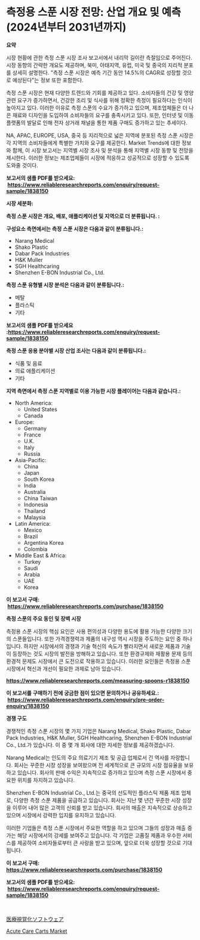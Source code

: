 <p><h1>측정용 스푼 시장 전망: 산업 개요 및 예측 (2024년부터 2031년까지)</h1></p><p><strong>요약</strong></p>
<p><p>시장 현황에 관한 측정 스푼 시장 조사 보고서에서 내리막 길이란 측절임으로 주어진다. 시장 동향의 간략한 개요도 제공하며, 북미, 아태지역, 유럽, 미국 및 중국의 지리적 분포를 상세히 설명한다. "측정 스푼 시장은 예측 기간 동안 14.5%의 CAGR로 성장할 것으로 예상된다"는 정보 또한 포함한다.</p><p>측정 스푼 시장은 현재 다양한 트렌드와 기회를 제공하고 있다. 소비자들의 건강 및 영양 관련 요구가 증가하면서, 건강한 조리 및 식사를 위해 정확한 측정이 필요하다는 인식이 높아지고 있다. 이러한 이유로 측정 스푼의 수요가 증가하고 있으며, 제조업체들은 더 나은 재료와 디자인을 도입하여 소비자들의 요구를 충족시키고 있다. 또한, 인터넷 및 이동 플랫폼의 발달로 인해 전자 상거래 채널을 통한 제품 구매도 증가하고 있는 추세이다.</p><p>NA, APAC, EUROPE, USA, 중국 등 지리적으로 넓은 지역에 분포된 측정 스푼 시장은 각 지역의 소비자들에게 특별한 가치와 요구를 제공한다. Market Trends에 대한 정보와 함께, 이 시장 보고서는 지역별 시장 조사 및 분석을 통해 지역별 시장 동향 및 전망을 제시한다. 이러한 정보는 제조업체들이 시장에 적응하고 성공적으로 성장할 수 있도록 도와줄 것이다.</p></p>
<p><strong>보고서의 샘플 PDF를 받으세요: &nbsp;<a href="https://www.reliableresearchreports.com/enquiry/request-sample/1838150">https://www.reliableresearchreports.com/enquiry/request-sample/1838150</a></strong></p>
<p><strong>시장 세분화:</strong></p>
<p><strong> 측정 스푼 시장은 개요, 배포, 애플리케이션 및 지역으로 더 분류됩니다. :</strong></p>
<p><strong>구성요소 측면에서는 측정 스푼 시장은 다음과 같이 분류됩니다.:</strong></p>
<p><ul><li>Narang Medical</li><li>Shako Plastic</li><li>Dabar Pack Industries</li><li>H&K Muller</li><li>SGH Healthcaring</li><li>Shenzhen E-BON Industrial Co., Ltd.</li></ul></p>
<p><strong> 측정 스푼 유형별 시장 분석은 다음과 같이 분류됩니다.:</strong></p>
<p><ul><li>메탈</li><li>플라스틱</li><li>기타</li></ul></p>
<p><strong>보고서의 샘플 PDF를 받으세요 :<a href="https://www.reliableresearchreports.com/enquiry/request-sample/1838150">https://www.reliableresearchreports.com/enquiry/request-sample/1838150</a></strong></p>
<p><strong> 측정 스푼 응용 분야별 시장 산업 조사는 다음과 같이 분류됩니다.:</strong></p>
<p><ul><li>식품 및 음료</li><li>의료 애플리케이션</li><li>기타</li></ul></p>
<p><strong>지역 측면에서 측정 스푼 지역별로 이용 가능한 시장 플레이어는 다음과 같습니다.:</strong></p>
<p><ul>
    <li>
        North America:
        <ul>
            <li>United States</li>
            <li>Canada</li>
        </ul>
    </li>
    <li>
        Europe:
        <ul>
            <li>Germany</li>
            <li>France</li>
            <li>U.K.</li>
            <li>Italy</li>
            <li>Russia</li>
        </ul>
    </li>
    <li>
        Asia-Pacific:
        <ul>
            <li>China</li>
            <li>Japan</li>
            <li>South Korea</li>
            <li>India</li>
            <li>Australia</li>
            <li>China Taiwan</li>
            <li>Indonesia</li>
            <li>Thailand</li>
            <li>Malaysia</li>
        </ul>
    </li>
    <li>
        Latin America:
        <ul>
            <li>Mexico</li>
            <li>Brazil</li>
            <li>Argentina Korea</li>
            <li>Colombia</li>
        </ul>
    </li>
    <li>
        Middle East & Africa:
        <ul>
            <li>Turkey</li>
            <li>Saudi</li>
            <li>Arabia</li>
            <li>UAE</li>
            <li>Korea</li>
        </ul>
    </li>
    </ul></p>
<p><strong>이 보고서 구매: &nbsp;<a href="https://www.reliableresearchreports.com/purchase/1838150">https://www.reliableresearchreports.com/purchase/1838150</a></strong></p>
<p><strong>측정 스푼의 주요 동인 및 장벽 시장</strong></p>
<p><p>측정용 스푼 시장의 핵심 요인은 사용 편의성과 다양한 용도에 활용 가능한 다양한 크기의 스푼들입니다. 또한 가격경쟁력과 제품의 내구성 역시 시장을 주도하는 요인 중 하나입니다. 하지만 시장에서의 경쟁과 기술 혁신의 속도가 빨라지면서 새로운 제품과 기술이 등장하는 것도 시장의 발전을 방해하고 있습니다. 또한 환경규제와 재활용 문제 등의 환경적 문제도 시장에서 큰 도전으로 작용하고 있습니다. 이러한 요인들은 측정용 스푼 시장에서 혁신과 개선이 필요한 과제로 남아 있습니다.</p></p>
<p><strong><a href="https://www.reliableresearchreports.com/measuring-spoons-r1838150">https://www.reliableresearchreports.com/measuring-spoons-r1838150</a></strong></p>
<p><strong>이 보고서를 구매하기 전에 궁금한 점이 있으면 문의하거나 공유하세요.: &nbsp;<a href="https://www.reliableresearchreports.com/enquiry/pre-order-enquiry/1838150">https://www.reliableresearchreports.com/enquiry/pre-order-enquiry/1838150</a></strong></p>
<p><strong>경쟁 구도</strong></p>
<p><p>경쟁적인 측정 스푼 시장의 몇 가지 기업은 Narang Medical, Shako Plastic, Dabar Pack Industries, H&K Muller, SGH Healthcaring, Shenzhen E-BON Industrial Co., Ltd.가 있습니다. 이 중 몇 개 회사에 대한 자세한 정보를 제공하겠습니다.</p><p>Narang Medical는 인도의 주요 의료기기 제조 및 공급 업체로서 긴 역사를 자랑합니다. 회사는 꾸준한 시장 성장을 보여왔으며 전 세계적으로 큰 규모의 시장 점유율을 보유하고 있습니다. 회사의 판매 수익은 지속적으로 증가하고 있으며 측정 스푼 시장에서 중요한 위치를 차지하고 있습니다.</p><p>Shenzhen E-BON Industrial Co., Ltd.는 중국의 선도적인 플라스틱 제품 제조 업체로, 다양한 측정 스푼 제품을 공급하고 있습니다. 회사는 지난 몇 년간 꾸준한 시장 성장을 이루어 내어 많은 고객의 신뢰를 받고 있습니다. 회사의 매출은 지속적으로 상승하고 있으며 시장에서 강력한 입지를 유지하고 있습니다.</p><p>이러한 기업들은 측정 스푼 시장에서 주요한 역할을 하고 있으며 그들의 성장과 매출 증가는 해당 시장에서의 강세를 보여주고 있습니다. 각 기업은 고품질 제품과 우수한 서비스를 제공하여 소비자들로부터 큰 사랑을 받고 있으며, 앞으로 더욱 성장할 것으로 기대됩니다.</p></p>
<p><strong>이 보고서 구매: &nbsp; <a href="https://www.reliableresearchreports.com/purchase/1838150">https://www.reliableresearchreports.com/purchase/1838150</a></strong></p>
<p><strong>보고서의 샘플 PDF를 받으세요: &nbsp;<a href="https://www.reliableresearchreports.com/enquiry/request-sample/1838150">https://www.reliableresearchreports.com/enquiry/request-sample/1838150</a></strong><strong></strong></p>
<p>&nbsp;</p>
<p><p><a href="https://github.com/one-cool-chick/Market-Research-Report-List-1/blob/main/118050523525.md">医療視覚化ソフトウェア</a></p><p><a href="https://github.com/dimitrishawkinswaynenp91rgz/Market-Research-Report-List-2/blob/main/acute-care-carts-market.md">Acute Care Carts Market</a></p></p>